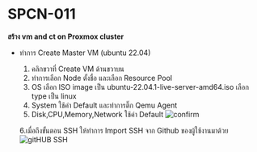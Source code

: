 # SPCN-011
**สร้าง vm and ct on Proxmox cluster**
- ทำการ Create Master VM (ubuntu 22.04)
  1. คลิกขวาที่ Create VM ด้านขวาบน
  2. ทำการเลือก Node ตั้งชื่อ และเลือก Resource Pool 
  3. OS เลือก ISO image เป็น ubuntu-22.04.1-live-server-amd64.iso เลือก type เป็น linux
  4. System ใช้ค่า Default และทำการติ๊ก Qemu Agent
  5. Disk,CPU,Memory,Network ใช้ค่า Default
  ![confirm ](https://user-images.githubusercontent.com/115150753/207854831-db9a1a5b-2864-4bb5-b410-541f5b8f6e14.png)
   
  6.เมื่อถึงขั้นตอน SSH ให้ทำการ Import SSH จาก Github ของผู้ใช้งานมาด้วย
  ![gitHUB SSH](https://user-images.githubusercontent.com/115150753/207856391-3ba07e9c-1f61-4adb-b8d0-530547290fcb.png)
